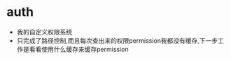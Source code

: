 # auth

<ul>
	<li>我的自定义权限系统</li>
	<li>只完成了路径控制,而且每次查出来的权限permission我都没有缓存,下一步工作是看看使用什么缓存来缓存permission</li>
<ul>